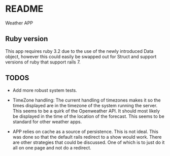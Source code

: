 # README

Weather APP

## Ruby version
This app requires ruby 3.2 due to the use of the newly introduced Data object, however this could easily be swapped out for Struct and support versions of ruby that support rails 7.

## TODOS
* Add more robust system tests.

* TimeZone handling: The current handling of timezones makes it so the times displayed are in the timezone of the system running the server. This seems to be a quirk of the Openweather API. It should most likely be displayed in the time of the location of the forecast. This seems to be standard for other weather apps.

* APP relies on cache as a source of persistence. This is not ideal. This was done so that the default rails redirect to a show would work. There are other strategies that could be discussed. One of which is to just do it all on one page and not do a redirect.